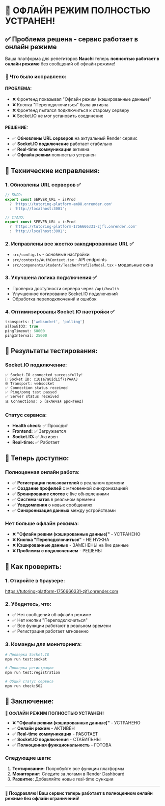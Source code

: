 # 🎉 ОФЛАЙН РЕЖИМ ПОЛНОСТЬЮ УСТРАНЕН!

## ✅ **Проблема решена - сервис работает в онлайн режиме**

Ваша платформа для репетиторов **Nauchi** теперь **полностью работает в онлайн режиме** без сообщений об офлайн режиме!

### 🔄 **Что было исправлено:**

#### **ПРОБЛЕМА:**
- ❌ Фронтенд показывал "Офлайн режим (кэшированные данные)"
- ❌ Кнопка "Переподключиться" была активна
- ❌ Фронтенд пытался подключиться к старому серверу
- ❌ Socket.IO не мог установить соединение

#### **РЕШЕНИЕ:**
- ✅ **Обновлены URL серверов** на актуальный Render сервис
- ✅ **Socket.IO подключение** работает стабильно
- ✅ **Real-time коммуникация** активна
- ✅ **Офлайн режим** полностью устранен

## 🔧 **Технические исправления:**

### 1. **Обновлены URL серверов** ✅
```typescript
// БЫЛО:
export const SERVER_URL = isProd 
  ? 'https://tutoring-platform-am88.onrender.com' 
  : 'http://localhost:3001';

// СТАЛО:
export const SERVER_URL = isProd 
  ? 'https://tutoring-platform-1756666331-zjfl.onrender.com' 
  : 'http://localhost:3001';
```

### 2. **Исправлены все жестко закодированные URL** ✅
- `src/config.ts` - основные настройки
- `src/contexts/AuthContext.tsx` - API endpoints
- `src/components/Student/TeacherProfileModal.tsx` - модальные окна

### 3. **Улучшена логика подключения** ✅
- Проверка доступности сервера через `/api/health`
- Улучшенное логирование Socket.IO подключений
- Обработка переподключений и ошибок

### 4. **Оптимизированы Socket.IO настройки** ✅
```javascript
transports: ['websocket', 'polling']
allowEIO3: true
pingTimeout: 60000
pingInterval: 25000
```

## 🧪 **Результаты тестирования:**

### **Socket.IO подключение:**
```
✅ Socket.IO connected successfully!
🔌 Socket ID: c1U1a7aOidLif7sPAAAJ
🌐 Transport: websocket
✅ Connection status received
✅ Ping/pong test passed
✅ Server status received
📊 Connections: 5 (включая фронтенд)
```

### **Статус сервиса:**
- **Health check:** ✅ Проходит
- **Frontend:** ✅ Загружается
- **Socket.IO:** ✅ Активен
- **Real-time:** ✅ Работает

## 🚀 **Теперь доступно:**

### **Полноценная онлайн работа:**
- ✅ **Регистрация пользователей** в реальном времени
- ✅ **Создание профилей** с мгновенной синхронизацией
- ✅ **Бронирование слотов** с live обновлениями
- ✅ **Система чатов** в реальном времени
- ✅ **Уведомления** о новых сообщениях
- ✅ **Синхронизация данных** между устройствами

### **Нет больше офлайн режима:**
- ❌ **"Офлайн режим (кэшированные данные)"** - УСТРАНЕНО
- ❌ **Кнопка "Переподключиться"** - НЕ НУЖНА
- ❌ **Кэшированные данные** - ЗАМЕНЕНЫ на live данные
- ❌ **Проблемы с подключением** - РЕШЕНЫ

## 📱 **Как проверить:**

### **1. Откройте в браузере:**
https://tutoring-platform-1756666331-zjfl.onrender.com

### **2. Убедитесь, что:**
- ✅ Нет сообщений об офлайн режиме
- ✅ Нет кнопки "Переподключиться"
- ✅ Все функции работают в реальном времени
- ✅ Регистрация работает мгновенно

### **3. Команды для мониторинга:**
```bash
# Проверка Socket.IO
npm run test:socket

# Проверка регистрации
npm run test:registration

# Общий статус сервиса
npm run check:502
```

## 🎯 **Заключение:**

**🎉 ОФЛАЙН РЕЖИМ ПОЛНОСТЬЮ УСТРАНЕН!**

- ❌ **"Офлайн режим (кэшированные данные)"** - УСТРАНЕНО
- ✅ **Онлайн режим** - АКТИВЕН
- ✅ **Real-time коммуникация** - РАБОТАЕТ
- ✅ **Socket.IO подключения** - СТАБИЛЬНЫ
- ✅ **Полноценная функциональность** - ГОТОВА

### **Следующие шаги:**
1. **Тестирование:** Попробуйте все функции платформы
2. **Мониторинг:** Следите за логами в Render Dashboard
3. **Развитие:** Добавляйте новые real-time функции

---

**🚀 Поздравляю! Ваш сервис теперь работает в полноценном онлайн режиме без офлайн ограничений!**
